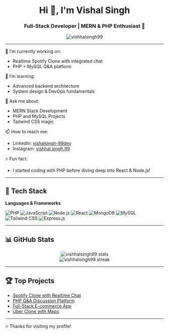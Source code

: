 
<h1 align="center">Hi 👋, I'm Vishal Singh</h1>
<h3 align="center">Full-Stack Developer | MERN & PHP Enthusiast 🚀</h3>

<p align="center">
  <img src="https://komarev.com/ghpvc/?username=vishhalsingh99&label=Profile%20views&color=0e75b6&style=flat" alt="vishhalsingh99" />
</p>

---

🔭 I’m currently working on:  
- Realtime Spotify Clone with integrated chat  
- PHP + MySQL Q&A platform  

🌱 I’m learning:  
- Advanced backend architecture  
- System design & DevOps fundamentals  

💬 Ask me about:  
- MERN Stack Development  
- PHP and MySQL Projects  
- Tailwind CSS magic  

📫 How to reach me:  
- LinkedIn: [vishalsingh-99dev](https://linkedin.com/in/vishalsingh-99dev)  
- Instagram: [vishhal.singh.99](https://instagram.com/vishhal.singh.99)  

⚡ Fun fact:  
- I started coding with PHP before diving deep into React & Node.js!  

---

## 🚀 Tech Stack

**Languages & Frameworks**

![PHP](https://img.shields.io/badge/-PHP-8892BF?style=flat&logo=php&logoColor=white)
![JavaScript](https://img.shields.io/badge/-JavaScript-F7DF1E?style=flat&logo=javascript&logoColor=black)
![Node.js](https://img.shields.io/badge/-Node.js-339933?style=flat&logo=node.js&logoColor=white)
![React](https://img.shields.io/badge/-React-61DAFB?style=flat&logo=react&logoColor=black)
![MongoDB](https://img.shields.io/badge/-MongoDB-47A248?style=flat&logo=mongodb&logoColor=white)
![MySQL](https://img.shields.io/badge/-MySQL-4479A1?style=flat&logo=mysql&logoColor=white)
![Tailwind CSS](https://img.shields.io/badge/-Tailwind_CSS-38B2AC?style=flat&logo=tailwind-css&logoColor=white)
![Express.js](https://img.shields.io/badge/-Express.js-000000?style=flat&logo=express&logoColor=white)

---

## 📊 GitHub Stats

<p align="center">
  <img src="https://github-readme-stats.vercel.app/api?username=vishhalsingh99&show_icons=true&theme=radical" alt="vishhalsingh99 stats" />
  <br/>
  <img src="https://github-readme-streak-stats.herokuapp.com/?user=vishhalsingh99&theme=radical" alt="vishhalsingh99 streak" />
</p>

---

## 🏆 Top Projects

- [Spotify Clone with Realtime Chat](https://github.com/vishhalsingh99/Spotify-Clone-with-chat)
- [PHP Q&A Discussion Platform](https://github.com/vishhalsingh99/Discuss)
- [Full-Stack E-commerce App](https://github.com/vishhalsingh99/E-commerce)
- [Uber Clone with Maps](https://github.com/vishhalsingh99/Uber_clone_mern)

---

⭐️ Thanks for visiting my profile!

